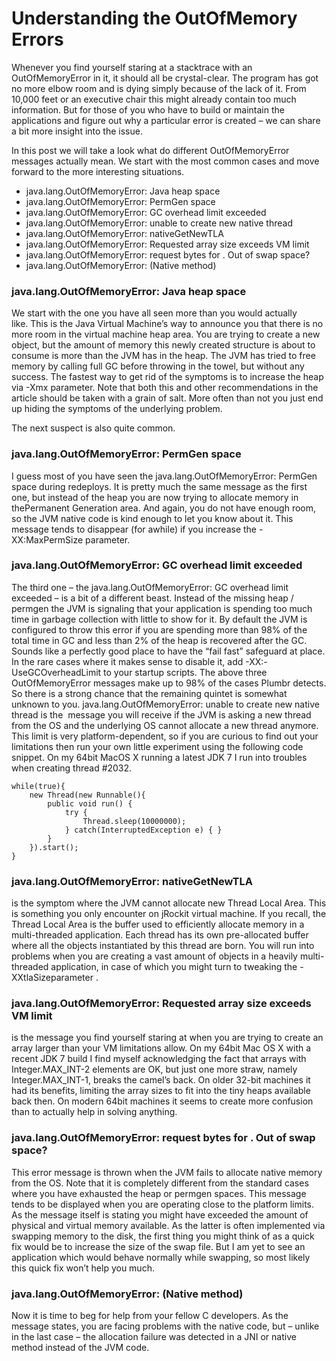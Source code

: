 # Understanding the OutOfMemory Errors

Whenever you find yourself staring at a stacktrace with an OutOfMemoryError in it, it should all be crystal-clear. The program has got no more elbow room and is dying simply because of the lack of it. From 10,000 feet or an executive chair this might already contain too much information. But for those of you who have to build or maintain the applications and figure out why a particular error is created – we can share a bit more insight into the issue.

In this post we will take a look what do different OutOfMemoryError messages actually mean. We start with the most common cases and move forward to the more interesting situations.

*  java.lang.OutOfMemoryError: Java heap space
*  java.lang.OutOfMemoryError: PermGen space
*  java.lang.OutOfMemoryError: GC overhead limit exceeded
*  java.lang.OutOfMemoryError: unable to create new native thread
*  java.lang.OutOfMemoryError: nativeGetNewTLA
*  java.lang.OutOfMemoryError: Requested array size exceeds VM limit
*  java.lang.OutOfMemoryError: request <size> bytes for <reason>. Out of swap space?
*  java.lang.OutOfMemoryError: <reason> <stack trace> (Native method)

### java.lang.OutOfMemoryError: Java heap space
We start with the one you have all seen more than you would actually  like. This is the Java Virtual Machine’s way to announce you that there is no more room in the virtual machine heap area. You are trying to create a new object, but the amount of memory this newly created structure is about to consume is more than the JVM has in the heap. The JVM has tried to free memory by calling full GC before throwing in the towel, but without any success. The fastest way to get rid of the symptoms is to increase the heap via -Xmx parameter. Note that both this and other recommendations in the article should be taken with a grain of salt. More often than not you just end up hiding the symptoms of the underlying problem.

The next suspect is also quite common. 

### java.lang.OutOfMemoryError: PermGen space

I guess most of you have seen the java.lang.OutOfMemoryError: PermGen space during redeploys. It is pretty much the same message as the first one, but instead of the heap you are now trying to allocate memory in thePermanent Generation area. And again, you do not have enough room, so the JVM native code is kind enough to let you know about it. This message tends to disappear (for awhile) if you increase the -XX:MaxPermSize parameter.

### java.lang.OutOfMemoryError: GC overhead limit exceeded

The third one – the java.lang.OutOfMemoryError: GC overhead limit exceeded – is a bit of a different beast. Instead of the missing heap / permgen the JVM is signaling that your application is spending too much time in garbage collection with little to show for it. By default the JVM is configured to throw this error if you are spending more than 98% of the total time in GC and less than 2% of the heap is recovered after the GC. Sounds like a perfectly good place to have the “fail fast” safeguard at place. In the rare cases where it makes sense to disable it, add -XX:-UseGCOverheadLimit to your startup scripts.
The above three OutOfMemoryError messages make up to 98% of the cases Plumbr detects. So there is a strong chance that the remaining quintet is somewhat unknown to you.
java.lang.OutOfMemoryError: unable to create new native thread is the  message you will receive if the JVM is asking a new thread from the OS and the underlying OS cannot allocate a new thread anymore. This limit is very platform-dependent, so if you are curious to find out your limitations then run your own little experiment using the following code snippet. On my 64bit MacOS X running a latest JDK 7 I run into troubles when creating thread #2032.

	while(true){
	    new Thread(new Runnable(){
	        public void run() {
	            try {
	                Thread.sleep(10000000);
	            } catch(InterruptedException e) { }        
			}    
		}).start();
	}

### java.lang.OutOfMemoryError: nativeGetNewTLA 

is the symptom where the JVM cannot allocate new Thread Local Area. This is something you only encounter on jRockit virtual machine. If you recall, the Thread Local Area is the buffer used to efficiently allocate memory in a multi-threaded application. Each thread has its own pre-allocated buffer where all the objects instantiated by this thread are born. You will run into problems when you are creating a vast amount of objects in a heavily multi-threaded application, in case of which you might turn to tweaking the -XXtlaSizeparameter .

### java.lang.OutOfMemoryError: Requested array size exceeds VM limit 

is the message you find yourself staring at when you are trying to create an array larger than your VM limitations allow. On my 64bit Mac OS X with a recent JDK 7 build I find myself acknowledging the fact that arrays with Integer.MAX_INT-2 elements are OK, but just one more straw, namely Integer.MAX_INT-1, breaks the camel’s back. On older 32-bit machines it had its benefits, limiting the array sizes to fit into the tiny heaps available back then. On modern 64bit machines it seems to create more confusion than to actually help in solving anything.

### java.lang.OutOfMemoryError: request <size> bytes for <reason>. Out of swap space? 

This error message is thrown when the JVM fails to allocate native memory from the OS. Note that it is completely different from the standard cases where you have exhausted the heap or permgen spaces. This message tends to be displayed when you are operating close to the platform limits. As the message itself is stating you might have exceeded the amount of physical and virtual memory available. As the latter is often implemented via swapping memory to the disk, the first thing you might think of as a quick fix would be to increase the size of the swap file. But I am yet to see an application which would behave normally while swapping, so most likely this quick fix won’t help you much.

### java.lang.OutOfMemoryError: <reason> <stack trace> (Native method) 

Now it is time to beg for help from your fellow C developers. As the message states, you are facing problems with the native code, but – unlike in the last case – the allocation failure was detected in a JNI or native method instead of the JVM code.
